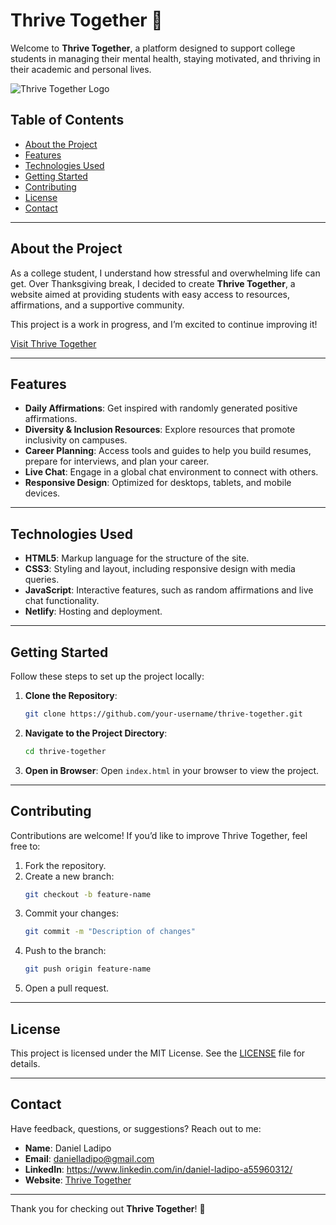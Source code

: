 # Thrive Together 🌱

Welcome to **Thrive Together**, a platform designed to support college students in managing their mental health, staying motivated, and thriving in their academic and personal lives.

![Thrive Together Logo](path/to/your/logo.png)

## Table of Contents
- [About the Project](#about-the-project)
- [Features](#features)
- [Technologies Used](#technologies-used)
- [Getting Started](#getting-started)
- [Contributing](#contributing)
- [License](#license)
- [Contact](#contact)

---

## About the Project
As a college student, I understand how stressful and overwhelming life can get. Over Thanksgiving break, I decided to create **Thrive Together**, a website aimed at providing students with easy access to resources, affirmations, and a supportive community. 

This project is a work in progress, and I’m excited to continue improving it!

[Visit Thrive Together](https://thrivetogethers.netlify.app/)

---

## Features
- **Daily Affirmations**: Get inspired with randomly generated positive affirmations.
- **Diversity & Inclusion Resources**: Explore resources that promote inclusivity on campuses.
- **Career Planning**: Access tools and guides to help you build resumes, prepare for interviews, and plan your career.
- **Live Chat**: Engage in a global chat environment to connect with others.
- **Responsive Design**: Optimized for desktops, tablets, and mobile devices.

---

## Technologies Used
- **HTML5**: Markup language for the structure of the site.
- **CSS3**: Styling and layout, including responsive design with media queries.
- **JavaScript**: Interactive features, such as random affirmations and live chat functionality.
- **Netlify**: Hosting and deployment.

---

## Getting Started
Follow these steps to set up the project locally:

1. **Clone the Repository**:
    ```bash
    git clone https://github.com/your-username/thrive-together.git
    ```
2. **Navigate to the Project Directory**:
    ```bash
    cd thrive-together
    ```
3. **Open in Browser**:
   Open `index.html` in your browser to view the project.

---

## Contributing
Contributions are welcome! If you’d like to improve Thrive Together, feel free to:
1. Fork the repository.
2. Create a new branch:
    ```bash
    git checkout -b feature-name
    ```
3. Commit your changes:
    ```bash
    git commit -m "Description of changes"
    ```
4. Push to the branch:
    ```bash
    git push origin feature-name
    ```
5. Open a pull request.

---

## License
This project is licensed under the MIT License. See the [LICENSE](LICENSE) file for details.

---

## Contact
Have feedback, questions, or suggestions? Reach out to me:

- **Name**: Daniel Ladipo
- **Email**: danielladipo@gmail.com
- **LinkedIn**: https://www.linkedin.com/in/daniel-ladipo-a55960312/
- **Website**: [Thrive Together](https://thrivetogethers.netlify.app/)

---

Thank you for checking out **Thrive Together**! 🌟
